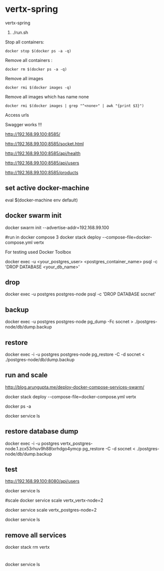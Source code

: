 # vertx-spring
vertx-spring


1. ./run.sh

Stop all containers:

```shell
docker stop $(docker ps -a -q)
```

Remove all containers :

```shell
docker rm $(docker ps -a -q)
```

Remove all images

```shell
docker rmi $(docker images -q)
```

Remove all images which has name none
```shell
docker rmi $(docker images | grep "^<none>" | awk "{print $3}")
```

Access urls

Swagger works !!!

http://192.168.99.100:8585/

http://192.168.99.100:8585/socket.html

http://192.168.99.100:8585/api/health

http://192.168.99.100:8585/api/users

http://192.168.99.100:8585/products

## set active docker-machine
eval $(docker-machine env default)
## docker swarm init
docker swarm init --advertise-addr=192.168.99.100

#run in docker compose 3
docker stack deploy --compose-file=docker-compose.yml vertx

For testing used Docker Toolbox

docker exec -u <your_postgres_user> <postgres_container_name> psql -c 'DROP DATABASE <your_db_name>'

## drop
docker exec -u postgres postgres-node psql -c 'DROP DATABASE socnet'

## backup
docker exec -u postgres postgres-node pg_dump -Fc socnet > ./postgres-node/db/dump.backup

## restore
docker exec -i -u postgres postgres-node pg_restore -C -d socnet < ./postgres-node/db/dump.backup

## run and scale

http://blog.arungupta.me/deploy-docker-compose-services-swarm/

docker stack deploy --compose-file=docker-compose.yml vertx

docker ps -a

docker service ls

## restore database dump

docker exec -i -u postgres vertx_postgres-node.1.zcx53rhuv9h88txrhdgo4ymcp pg_restore -C -d socnet < ./postgres-node/db/dump.backup



## test

http://192.168.99.100:8080/api/users

docker service ls

#scale
docker service scale vertx_vertx-node=2

docker service scale vertx_postgres-node=2

docker service ls

## remove all services
docker stack rm vertx
#
docker service ls





